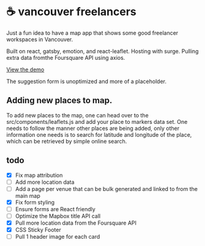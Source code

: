# ☕ vancouver freelancers

Just a fun idea to have a map app that shows some good freelancer workspaces in Vancouver.

Built on react, gatsby, emotion, and react-leaflet. Hosting with surge. Pulling extra data fromthe Foursquare API using axios.

[View the demo](https://feeble-eggnog.surge.sh/)

The suggestion form is unoptimized and more of a placeholder.
## Adding new places to map.
To add new places to the map, one can head over to the src/components/leaflets.js and add your place to markers data set.
One needs to follow the manner other places are being added, only other information one needs is to search for latitude and longitude of the place, which can be retrieved by simple online search.

## todo

* [x] Fix map attribution
* [ ] Add more location data
* [ ] Add a page per venue that can be bulk generated and linked to from the main map
* [x] Fix form styling
* [ ] Ensure forms are React friendly
* [ ] Optimize the Mapbox title API call
* [x] Pull more location data from the Foursquare API
* [x] CSS Sticky Footer
* [ ] Pull 1 header image for each card
